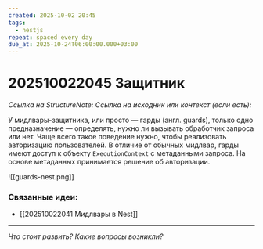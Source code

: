 ```yaml
---
created: 2025-10-02 20:45
tags:
  - nestjs
repeat: spaced every day
due_at: 2025-10-24T06:00:00.000+03:00
---
```

# 202510022045 Защитник

*Ссылка на StructureNote:* 
*Ссылка на исходник или контекст (если есть):* 

У мидлвары-защитника, или просто — гарды (англ. guards), только одно предназначение — определять, нужно ли вызывать обработчик запроса или нет. Чаще всего такое поведение нужно, чтобы реализовать авторизацию пользователей. В отличие от обычных мидлвар, гарды имеют доступ к объекту `ExecutionContext` с метаданными запроса. На основе метаданных принимается решение об авторизации.

![[guards-nest.png]]

### Связанные идеи:

* [[202510022041 Мидлвары в Nest]]
---

*Что стоит развить? Какие вопросы возникли?*
